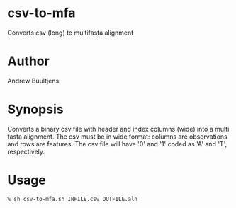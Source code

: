 # csv-to-mfa
Converts csv (long) to multifasta alignment

# Author
Andrew Buultjens

# Synopsis
Converts a binary csv file with header and index columns (wide) into a multi fasta alignment. The csv must be in wide format: columns are observations and rows are features. The csv file will have '0' and '1' coded as 'A' and 'T', respectively.

# Usage
```
% sh csv-to-mfa.sh INFILE.csv OUTFILE.aln
```
